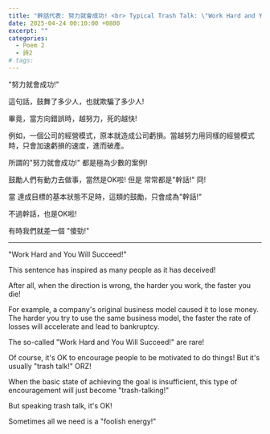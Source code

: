 ```yaml
---
title: "幹話代表: 努力就會成功! <br> Typical Trash Talk: \"Work Hard and You Will Succeed!\""
date: 2025-04-24 00:10:00 +0800
excerpt: ""
categories:
  - Poem 2
  - 詩2
# tags:
---
```


"努力就會成功!"

這句話，鼓舞了多少人，也就欺騙了多少人!

畢竟，當方向錯誤時，越努力，死的越快!

例如，一個公司的經營模式，原本就造成公司虧損。當越努力用同樣的經營模式時，只會加速虧損的速度，進而破產。

所謂的"努力就會成功!" 都是極為少數的案例!

鼓勵人們有動力去做事，當然是OK啦!
但是 常常都是"幹話!"
冏!

當 達成目標的基本狀態不足時，這類的鼓勵，只會成為"幹話!"

不過幹話，也是OK啦!

有時我們就差一個 "傻勁!"

---

"Work Hard and You Will Succeed!"

This sentence has inspired as many people as it has deceived!

After all, when the direction is wrong, the harder you work, the faster you die!

For example, a company's original business model caused it to lose money. The harder you try to use the same business model, the faster the rate of losses will accelerate and lead to bankruptcy.

The so-called "Work Hard and You Will Succeed!" are rare!

Of course, it's OK to encourage people to be motivated to do things!
But it's usually "trash talk!"
ORZ!

When the basic state of achieving the goal is insufficient, this type of encouragement will just become "trash-talking!"

But speaking trash talk, it's OK!

Sometimes all we need is a "foolish energy!"
